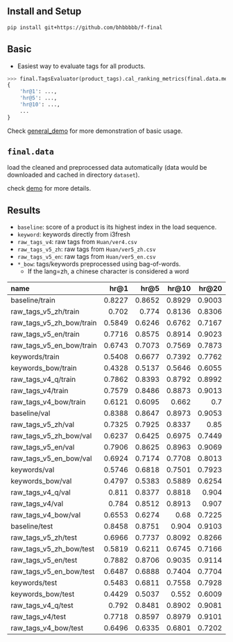 

## Install and Setup


```sh
pip install git+https://github.com/bhbbbbb/f-final
```

## Basic

- Easiest way to evaluate tags for all products.

```python
>>> final.TagsEvaluator(product_tags).cal_ranking_metrics(final.data.merged_df()['train'])
{
    'hr@1': ...,
    'hr@5': ...,
    'hr@10': ...,
    ...
}
```

Check [general_demo](./demos/demo.ipynb) for more demonstration of basic usage.

## `final.data`

load the cleaned and preprocessed data automatically (data would be downloaded and cached in directory `dataset`).

check [demo](./demos/data.ipynb) for more details.



## Results

- `baseline`: score of a product is its highest index in the load sequence.
- `keyword`: keywords directly from i3fresh
- `raw_tags_v4`: raw tags from `Huan/ver4.csv`
- `raw_tags_v5_zh`: raw tags from `Huan/ver5_zh.csv`
- `raw_tags_v5_en`: raw tags from `Huan/ver5_en.csv`
- `*_bow`: tags/keywords preprocessed using bag-of-words.
    - If the lang=zh, a chinese character is considered a word



| name                     |   hr@1 |   hr@5 |   hr@10 |   hr@20 |   mrr@1 |   mrr@5 |   mrr@10 |   mrr@20 |   ndcg@1 |   ndcg@5 |   ndcg@10 |   ndcg@20 |
|:-------------------------|-------:|-------:|--------:|--------:|--------:|--------:|---------:|---------:|---------:|---------:|----------:|----------:|
| baseline/train           | 0.8227 | 0.8652 |  0.8929 |  0.9003 |  0.8227 |  1.0661 |   1.0887 |   1.0915 |   0.8227 |   0.8353 |    0.849  |    0.8521 |
| raw_tags_v5_zh/train     | 0.702  | 0.774  |  0.8136 |  0.8306 |  0.702  |  0.9424 |   0.9677 |   0.9726 |   0.702  |   0.7329 |    0.7512 |    0.7577 |
| raw_tags_v5_zh_bow/train | 0.5849 | 0.6246 |  0.6762 |  0.7167 |  0.5849 |  0.7482 |   0.7713 |   0.7807 |   0.5849 |   0.5873 |    0.6087 |    0.6232 |
| raw_tags_v5_en/train     | 0.7716 | 0.8575 |  0.8914 |  0.9023 |  0.7716 |  1.0305 |   1.0546 |   1.0581 |   0.7716 |   0.812  |    0.828  |    0.8323 |
| raw_tags_v5_en_bow/train | 0.6743 | 0.7073 |  0.7569 |  0.7873 |  0.6743 |  0.8661 |   0.8917 |   0.8999 |   0.6743 |   0.6778 |    0.6996 |    0.711  |
| keywords/train           | 0.5408 | 0.6677 |  0.7392 |  0.7762 |  0.5408 |  0.7591 |   0.7921 |   0.8021 |   0.5408 |   0.5983 |    0.6295 |    0.6434 |
| keywords_bow/train       | 0.4328 | 0.5137 |  0.5646 |  0.6055 |  0.4328 |  0.5846 |   0.6059 |   0.6151 |   0.4328 |   0.4597 |    0.4808 |    0.4952 |
| raw_tags_v4_q/train      | 0.7862 | 0.8393 |  0.8792 |  0.8992 |  0.7862 |  1.0207 |   1.045  |   1.0511 |   0.7862 |   0.8046 |    0.8227 |    0.8306 |
| raw_tags_v4/train        | 0.7579 | 0.8486 |  0.8873 |  0.9013 |  0.7579 |  1.0119 |   1.037  |   1.0416 |   0.7579 |   0.8002 |    0.8182 |    0.8238 |
| raw_tags_v4_bow/train    | 0.6121 | 0.6095 |  0.662  |  0.7    |  0.6121 |  0.7571 |   0.7804 |   0.7896 |   0.6121 |   0.5885 |    0.6103 |    0.6241 |
| baseline/val             | 0.8388 | 0.8647 |  0.8973 |  0.9053 |  0.8388 |  1.0944 |   1.1233 |   1.1265 |   0.8388 |   0.8394 |    0.8558 |    0.8593 |
| raw_tags_v5_zh/val       | 0.7325 | 0.7925 |  0.8337 |  0.85   |  0.7325 |  0.9894 |   1.0193 |   1.0245 |   0.7325 |   0.7563 |    0.7758 |    0.7822 |
| raw_tags_v5_zh_bow/val   | 0.6237 | 0.6425 |  0.6975 |  0.7449 |  0.6237 |  0.793  |   0.8191 |   0.8311 |   0.6237 |   0.6115 |    0.6344 |    0.6519 |
| raw_tags_v5_en/val       | 0.7906 | 0.8625 |  0.8963 |  0.9069 |  0.7906 |  1.0663 |   1.0944 |   1.0984 |   0.7906 |   0.822  |    0.8384 |    0.8429 |
| raw_tags_v5_en_bow/val   | 0.6924 | 0.7174 |  0.7708 |  0.8013 |  0.6924 |  0.8994 |   0.9293 |   0.9385 |   0.6924 |   0.6915 |    0.7151 |    0.727  |
| keywords/val             | 0.5746 | 0.6818 |  0.7501 |  0.7923 |  0.5746 |  0.8045 |   0.8397 |   0.8518 |   0.5746 |   0.6201 |    0.6502 |    0.6665 |
| keywords_bow/val         | 0.4797 | 0.5383 |  0.5889 |  0.6254 |  0.4797 |  0.6388 |   0.6627 |   0.6724 |   0.4797 |   0.4915 |    0.5127 |    0.5264 |
| raw_tags_v4_q/val        | 0.811  | 0.8377 |  0.8818 |  0.904  |  0.811  |  1.053  |   1.0822 |   1.0892 |   0.811  |   0.812  |    0.8321 |    0.841  |
| raw_tags_v4/val          | 0.784  | 0.8512 |  0.8913 |  0.907  |  0.784  |  1.0491 |   1.0784 |   1.0839 |   0.784  |   0.812  |    0.8309 |    0.8374 |
| raw_tags_v4_bow/val      | 0.6553 | 0.6274 |  0.68   |  0.7225 |  0.6553 |  0.8036 |   0.8302 |   0.8411 |   0.6553 |   0.6152 |    0.6377 |    0.6533 |
| baseline/test            | 0.8458 | 0.8751 |  0.904  |  0.9103 |  0.8458 |  1.0967 |   1.1205 |   1.1229 |   0.8458 |   0.8501 |    0.8643 |    0.867  |
| raw_tags_v5_zh/test      | 0.6966 | 0.7737 |  0.8092 |  0.8266 |  0.6966 |  0.9554 |   0.9798 |   0.9845 |   0.6966 |   0.7323 |    0.7489 |    0.7553 |
| raw_tags_v5_zh_bow/test  | 0.5819 | 0.6211 |  0.6745 |  0.7166 |  0.5819 |  0.7571 |   0.7832 |   0.7928 |   0.5819 |   0.5839 |    0.6071 |    0.6221 |
| raw_tags_v5_en/test      | 0.7882 | 0.8706 |  0.9035 |  0.9114 |  0.7882 |  1.0604 |   1.0852 |   1.0883 |   0.7882 |   0.8262 |    0.8421 |    0.8455 |
| raw_tags_v5_en_bow/test  | 0.6487 | 0.6888 |  0.7404 |  0.7704 |  0.6487 |  0.8563 |   0.8825 |   0.8906 |   0.6487 |   0.658  |    0.6803 |    0.6916 |
| keywords/test            | 0.5483 | 0.6811 |  0.7558 |  0.7928 |  0.5483 |  0.7885 |   0.8227 |   0.8325 |   0.5483 |   0.6111 |    0.6436 |    0.6575 |
| keywords_bow/test        | 0.4429 | 0.5037 |  0.552  |  0.6009 |  0.4429 |  0.6011 |   0.6225 |   0.6328 |   0.4429 |   0.4596 |    0.4799 |    0.4969 |
| raw_tags_v4_q/test       | 0.792  | 0.8481 |  0.8902 |  0.9081 |  0.792  |  1.0418 |   1.0682 |   1.0736 |   0.792  |   0.8154 |    0.8347 |    0.8418 |
| raw_tags_v4/test         | 0.7718 | 0.8597 |  0.8979 |  0.9101 |  0.7718 |  1.0384 |   1.0644 |   1.0685 |   0.7718 |   0.8131 |    0.8311 |    0.8361 |
| raw_tags_v4_bow/test     | 0.6496 | 0.6335 |  0.6801 |  0.7202 |  0.6496 |  0.8002 |   0.8225 |   0.8314 |   0.6496 |   0.6168 |    0.6365 |    0.6507 |
